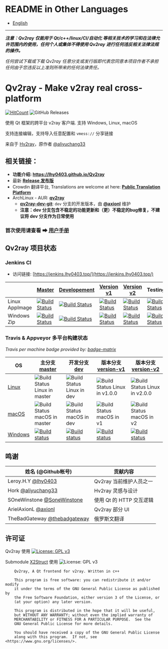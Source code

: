# README in Other Languages

- [English](./README_l10n/en-US.md)

---------------------

***注意：Qv2ray 仅能用于 Qt/c++/linux/CI/自动化 等相关技术的学习和在法律允许范围内的使用，任何个人或集体不得使用 Qv2ray 进行任何违反相关法律法规的操作。***

*任何尝试下载或下载 Qv2ray 任意分支或发行版即代表您同意本项目作者不承担任何由于您违反以上准则所带来的任何法律责任。*

# Qv2ray - Make v2ray real cross-platform

[![HitCount](http://hits.dwyl.io/lhy0403/Qv2ray.svg)](http://hits.dwyl.io/lhy0403/Qv2ray) ![GitHub Releases](https://img.shields.io/github/downloads/lhy0403/Qv2ray/latest/total?style=flat-square)

使用 Qt 框架的跨平台 v2ray 客户端. 支持 Windows, Linux, macOS

支持连接编辑，支持导入任意配置和 `vmess://`  分享链接

来自于 [Hv2ray](https://github.com/aliyuchang33/Hv2ray)，原作者 [@aliyuchang33](https://github.com/aliyuchang33)

## 相关链接：

 - **功能介绍: https://lhy0403.github.io/Qv2ray**
 - 最新 **[Release 发布版](https://github.com/lhy0403/Qv2ray/releases/latest)**
 - Crowdin 翻译平台, Translations are welcome at here: **[Public Translation Platform](https://crwd.in/qv2ray)**
 - ArchLinux - AUR: **[qv2ray](https://aur.archlinux.org/packages/qv2ray/)**
    - **[qv2ray-dev-git](https://aur.archlinux.org/packages/qv2ray-dev-git)**: `dev` 分支的开发版本，由 **[@axionl](https://github.com/axionl)** 维护
    - **注意：dev 分支包含不稳定的功能更新和（更）不稳定的bug修复，不建议将 dev 分支作为日常使用**

### 首次使用请查看 ➡ [用户手册](https://lhy0403.github.io/Qv2ray)



## Qv2ray 项目状态

### Jenkins CI 

- 访问链接: [https://jenkins.lhy0403.top/](https://jenkins.lhy0403.top/)

|                | [Master](https://github.com/lhy0403/Qv2ray/tree/master)      | [Developement](https://github.com/lhy0403/Qv2ray/tree/dev)   | [Version v1](https://github.com/lhy0403/Qv2ray/tree/version-v1) | [Version v2](https://github.com/lhy0403/Qv2ray/tree/version-v2) | Testing  |
| -------------- | ------------------------------------------------------------ | ------------------------------------------------------------ | ------------------------------------------------------------ | ------------------------------------------------------------ | ------------------------------------------------------------ |
| Linux AppImage | [![Build Status](https://jenkins.lhy0403.top/job/Qv2ray-AppImage-Release/badge/icon)](https://jenkins.lhy0403.top/job/Qv2ray-AppImage-Release/) | [![Build Status](https://jenkins.lhy0403.top/job/Qv2ray-AppImage-Dev/badge/icon)](https://jenkins.lhy0403.top/job/Qv2ray-AppImage-Dev/) | [![Build Status](https://jenkins.lhy0403.top/job/Qv2ray-AppImage-Version1/badge/icon)](https://jenkins.lhy0403.top/job/Qv2ray-AppImage-Version1/) | [![Build Status](https://jenkins.lhy0403.top/job/Qv2ray-AppImage-Version2/badge/icon)](https://jenkins.lhy0403.top/job/Qv2ray-AppImage-Version2/) | [![Build Status](https://jenkins.lhy0403.top/job/Qv2ray-AppImage-Testing/badge/icon)](https://jenkins.lhy0403.top/job/Qv2ray-AppImage-Testing/) |
| Windows Zip    | [![Build Status](https://jenkins.lhy0403.top/job/Qv2ray-Win32-Release/badge/icon)](https://jenkins.lhy0403.top/job/Qv2ray-Win32-Release/) | [![Build Status](https://jenkins.lhy0403.top/job/Qv2ray-Win32-Dev/badge/icon)](https://jenkins.lhy0403.top/job/Qv2ray-Win32-Dev/) | [![Build Status](https://jenkins.lhy0403.top/job/Qv2ray-Win32-Version1/badge/icon)](https://jenkins.lhy0403.top/job/Qv2ray-Win32-Version1/) | [![Build Status](https://jenkins.lhy0403.top/job/Qv2ray-Win32-Version2/badge/icon)](https://jenkins.lhy0403.top/job/Qv2ray-Win32-Version2/) | [![Build Status](https://jenkins.lhy0403.top/job/Qv2ray-Win32-Testing/badge/icon)](https://jenkins.lhy0403.top/job/Qv2ray-Win32-Testing/) |

### Travis & Appveyor 多平台构建状态

*Travis per machine badge provided by: [badge-matrix](https://github.com/exogen/badge-matrix)*

| OS                                                        | 主分支 [master](https://github.com/lhy0403/Qv2ray/tree/master) | 开发分支 [dev](https://github.com/lhy0403/Qv2ray/tree/dev)   | 版本分支 [version-v1](https://github.com/lhy0403/Qv2ray/tree/version-v1) | 版本分支 [version-v2](https://github.com/lhy0403/Qv2ray/tree/version-v2) |
| --------------------------------------------------------- | ------------------------------------------------------------ | ------------------------------------------------------------ | ------------------------------------------------------------ | ------------------------------------------------------------ |
| [Linux](https://travis-ci.com/lhy0403/Qv2ray)             | ![Build Status Linux in master](http://badges.herokuapp.com/travis.com/lhy0403/Qv2ray?style=flat-square&env=BADGE=linux&label=Linux-master&branch=master) | ![Build Status Linux in dev](http://badges.herokuapp.com/travis.com/lhy0403/Qv2ray?style=flat-square&env=BADGE=linux&label=Linux-dev&branch=dev) | ![Build Status Linux in v1.0.0](http://badges.herokuapp.com/travis.com/lhy0403/Qv2ray?style=flat-square&env=BADGE=linux&label=Linux-v1&branch=version-v1) | ![Build Status Linux in v2.0.0](http://badges.herokuapp.com/travis.com/lhy0403/Qv2ray?style=flat-square&env=BADGE=linux&label=Linux-v2&branch=version-v2) |
| [macOS](https://travis-ci.com/lhy0403/Qv2ray)             | ![Build Status macOS in master](http://badges.herokuapp.com/travis.com/lhy0403/Qv2ray?style=flat-square&env=BADGE=osx&label=macOS-master&branch=master) | ![Build Status macOS in dev](http://badges.herokuapp.com/travis.com/lhy0403/Qv2ray?style=flat-square&env=BADGE=osx&label=macOS-dev&branch=dev) | ![Build Status macOS in v1](http://badges.herokuapp.com/travis.com/lhy0403/Qv2ray?style=flat-square&env=BADGE=osx&label=macOS-v1&branch=version-v1) | ![Build Status macOS in v2](http://badges.herokuapp.com/travis.com/lhy0403/Qv2ray?style=flat-square&env=BADGE=osx&label=macOS-v2&branch=version-v2) |
| [Windows](https://ci.appveyor.com/project/lhy0403/qv2ray) | [![Build status](https://ci.appveyor.com/api/projects/status/i1l524ws0hiitpm4/branch/master?svg=true)](https://ci.appveyor.com/project/lhy0403/qv2ray/branch/master) | [![Build status](https://ci.appveyor.com/api/projects/status/i1l524ws0hiitpm4/branch/dev?svg=true)](https://ci.appveyor.com/project/lhy0403/qv2ray/branch/dev) | [![Build status](https://ci.appveyor.com/api/projects/status/i1l524ws0hiitpm4/branch/version-v1?svg=true)](https://ci.appveyor.com/project/lhy0403/qv2ray/branch/version-v1) | [![Build status](https://ci.appveyor.com/api/projects/status/i1l524ws0hiitpm4/branch/version-v2?svg=true)](https://ci.appveyor.com/project/lhy0403/qv2ray/branch/version-v2) |



## 鸣谢

| 姓名 (@Github帐号)                                           | 贡献内容                 |
| ------------------------------------------------------------ | ------------------------ |
| Leroy.H.Y [@lhy0403](https://github.com/lhy0403)             | Qv2ray 当前维护人员之一  |
| Hork [@aliyuchang33](https://github.com/aliyuchang33)        | Hv2ray 灵感与设计        |
| SOneWinstone [@SoneWinstone](https://github.com/SoneWinstone) | 使用 Qt 的 HTTP 交互逻辑 |
| ArielAxionL [@axionl](https://github.com/axionl)             | Qv2ray 部分 UI           |
| TheBadGateway [@thebadgateway](https://github.com/thebadgateway) | 俄罗斯文翻译             |



## 许可证

Qv2ray 使用 [![License: GPL v3](https://img.shields.io/badge/License-GPL%20v3-blue.svg)](https://www.gnu.org/licenses/gpl-3.0) 

Submodule [X2Struct](https://github.com/xyz347/x2struct) 使用 ![License: GPL v3](https://img.shields.io/badge/License-MIT-blue.svg)

```
    Qv2ray, A Qt frontend for v2ray. Written in c++

    This program is free software: you can redistribute it and/or modify
    it under the terms of the GNU General Public License as published by
    the Free Software Foundation, either version 3 of the License, or
    (at your option) any later version.

    This program is distributed in the hope that it will be useful,
    but WITHOUT ANY WARRANTY; without even the implied warranty of
    MERCHANTABILITY or FITNESS FOR A PARTICULAR PURPOSE.  See the
    GNU General Public License for more details.

    You should have received a copy of the GNU General Public License
    along with this program.  If not, see <https://www.gnu.org/licenses/>.
```

